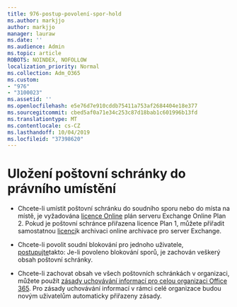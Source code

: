 ```yaml
---
title: 976-postup-povolení-spor-hold
ms.author: markjjo
author: markjjo
manager: lauraw
ms.date: ''
ms.audience: Admin
ms.topic: article
ROBOTS: NOINDEX, NOFOLLOW
localization_priority: Normal
ms.collection: Adm_O365
ms.custom:
- "976"
- "3100023"
ms.assetid: ''
ms.openlocfilehash: e5e76d7e910cddb75411a753af2684404e18e377
ms.sourcegitcommit: cbed5af0a71e34c253c87d18bab1c601996b13fd
ms.translationtype: MT
ms.contentlocale: cs-CZ
ms.lasthandoff: 10/04/2019
ms.locfileid: "37398620"
---
```

# <a name="place-a-mailbox-on-legal-hold"></a>Uložení poštovní schránky do právního umístění

- Chcete-li umístit poštovní schránku do soudního sporu nebo do místa na místě, je vyžadována [licence Online](https://docs.microsoft.com/office365/servicedescriptions/office-365-platform-service-description/office-365-plan-options) plán serveru Exchange Online Plan 2. Pokud je poštovní schránce přiřazena licence Plan 1, můžete přiřadit samostatnou [licenci](https://docs.microsoft.com/office365/servicedescriptions/exchange-online-archiving-service-description)k archivaci online archivace pro server Exchange.

- Chcete-li povolit soudní blokování pro jednoho uživatele, [postupujte](https://docs.microsoft.com/office365/securitycompliance/create-a-litigation-hold)takto: Je-li povoleno blokování sporů, je zachován veškerý obsah poštovní schránky.

- Chcete-li zachovat obsah ve všech poštovních schránkách v organizaci, můžete použít [zásady uchovávání informací pro celou organizaci Office 365](https://docs.microsoft.com/microsoft-365/compliance/retention-policies#applying-a-retention-policy-to-an-entire-organization-or-specific-locations). Pro zásady uchovávání informací v rámci celé organizace budou novým uživatelům automaticky přiřazeny zásady.
